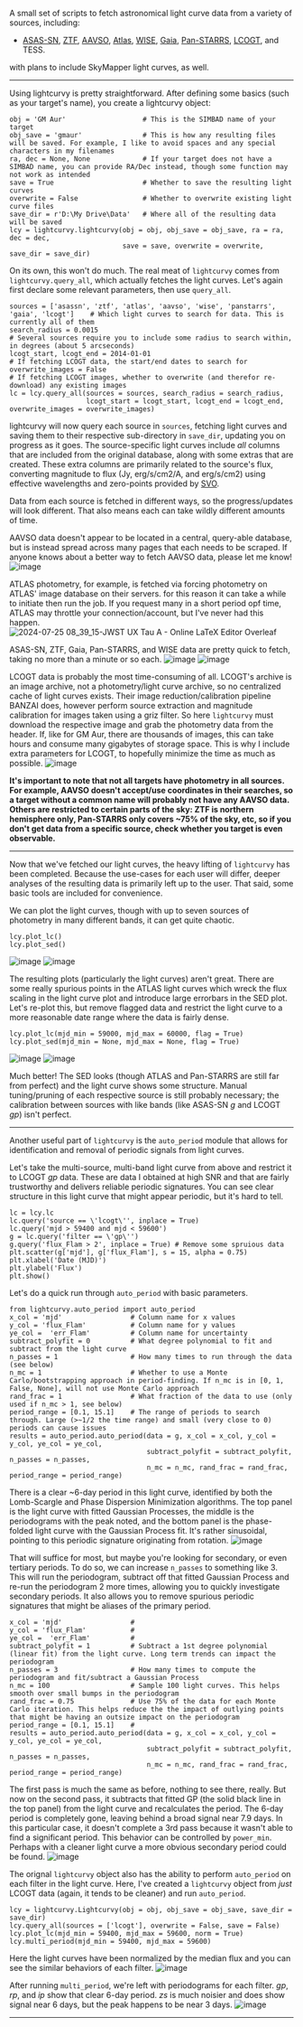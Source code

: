 A small set of scripts to fetch astronomical light curve data from a variety of sources, including:
- [ASAS-SN](http://asas-sn.ifa.hawaii.edu/skypatrol/), [ZTF](https://www.ztf.caltech.edu/), [AAVSO](https://www.aavso.org/LCGv2/), [Atlas](https://fallingstar-data.com/forcedphot/), [WISE](https://irsa.ipac.caltech.edu/Missions/wise.html), [Gaia](https://gaia.aip.de/cms/data/gdr3/), [Pan-STARRS](https://catalogs.mast.stsci.edu/panstarrs/), [LCOGT](https://archive.lco.global/), and TESS.

with plans to include SkyMapper light curves, as well.

---
Using lightcurvy is pretty straightforward. After defining some basics (such as your target's name), you create a lightcurvy object:
```
obj = 'GM Aur'                   # This is the SIMBAD name of your target
obj_save = 'gmaur'               # This is how any resulting files will be saved. For example, I like to avoid spaces and any special characters in my filenames
ra, dec = None, None             # If your target does not have a SIMBAD name, you can provide RA/Dec instead, though some function may not work as intended
save = True                      # Whether to save the resulting light curves
overwrite = False                # Whether to overwrite existing light curve files
save_dir = r'D:\My Drive\Data'   # Where all of the resulting data will be saved
lcy = lightcurvy.lightcurvy(obj = obj, obj_save = obj_save, ra = ra, dec = dec,
                            save = save, overwrite = overwrite, save_dir = save_dir)
```

On its own, this won't do much. The real meat of `lightcurvy` comes from `lightcurvy.query_all`, which actually fetches the light curves. Let's again first declare some relevant parameters, then use `query_all`.

```
sources = ['asassn', 'ztf', 'atlas', 'aavso', 'wise', 'panstarrs', 'gaia', 'lcogt']    # Which light curves to search for data. This is currently all of them
search_radius = 0.0015                                                                 # Several sources require you to include some radius to search within, in degrees (about 5 arcseconds)
lcogt_start, lcogt_end = 2014-01-01                                                    # If fetching LCOGT data, the start/end dates to search for
overwrite_images = False                                                               # If fetching LCOGT images, whether to overwrite (and therefor re-download) any existing images
lc = lcy.query_all(sources = sources, search_radius = search_radius,
                   lcogt_start = lcogt_start, lcogt_end = lcogt_end, overwrite_images = overwrite_images)
```

lightcurvy will now query each source in `sources`, fetching light curves and saving them to their respective sub-directory in `save_dir`, updating you on progress as it goes. The source-specific light curves include *all* columns that are included from the original database, along with some extras that are created. These extra columns are primarily related to the source's flux, converting magnitude to flux (Jy, erg/s/cm2/A, and erg/s/cm2) using effective wavelengths and zero-points provided by [SVO](http://svo2.cab.inta-csic.es/theory/fps/index.php?mode=browse).

Data from each source is fetched in different ways, so the progress/updates will look different. That also means each can take wildly different amounts of time.

AAVSO data doesn't appear to be located in a central, query-able database, but is instead spread across many pages that each needs to be scraped. If anyone knows about a better way to fetch AAVSO data, please let me know!
![image](https://github.com/user-attachments/assets/032bc7e6-0086-404c-ab8e-e31e6786e59c)

ATLAS photometry, for example, is fetched via forcing photometry on ATLAS' image database on their servers. for this reason it can take a while to initiate then run the job. If you request many in a short period opf time, ATLAS may throttle your connection/account, but I've never had this happen.
![2024-07-25 08_39_15-JWST UX Tau A - Online LaTeX Editor Overleaf](https://github.com/user-attachments/assets/bdfdf9fd-e537-42ec-9227-9796b61b2ef6)

ASAS-SN, ZTF, Gaia, Pan-STARRS, and WISE data are pretty quick to fetch, taking no more than a minute or so each.
![image](https://github.com/user-attachments/assets/44575f79-7106-43d9-81a1-d7abf6942880) ![image](https://github.com/user-attachments/assets/0663d23e-99c6-44e3-9d0d-1ec66da2c0cb)

LCOGT data is probably the most time-consuming of all. LCOGT's archive is an image archive, not a photometry/light curve archive, so no centralized cache of light curves exists. Their image reduction/calibration pipeline BANZAI does, however perform source extraction and magnitude calibration for images taken using a griz filter. So here `lightcurvy` must download the respective image and grab the photometry data from the header. If, like for GM Aur, there are thousands of images, this can take hours and consume many gigabytes of storage space. This is why I include extra parameters for LCOGT, to hopefully minimize the time as much as possible.
![image](https://github.com/user-attachments/assets/42cf7bd1-2ba6-418c-91db-1443c63ae6bd)

**It's important to note that not all targets have photometry in all sources. For example, AAVSO doesn't accept/use coordinates in their searches, so a target without a common name will probably not have any AAVSO data. Others are restricted to certain parts of the sky: ZTF is northern hemisphere only, Pan-STARRS only covers ~75% of the sky, etc, so if you don't get data from a specific source, check whether you target is even observable.**

---

Now that we've fetched our light curves, the heavy lifting of `lightcurvy` has been completed. Because the use-cases for each user will differ, deeper analyses of the resulting data is primarily left up to the user. That said, some basic tools are included for convenience. 

We can plot the light curves, though with up to seven sources of photometry in many different bands, it can get quite chaotic.
```
lcy.plot_lc()
lcy.plot_sed()
```
![image](https://github.com/user-attachments/assets/d7d4fb8e-340d-4591-8157-52fd7194ba60)
![image](https://github.com/user-attachments/assets/6ee6f537-c49f-4cba-9254-6a40ba32f258)


The resulting plots (particularly the light curves) aren't great. There are some really spurious points in the ATLAS light curves which wreck the flux scaling in the light curve plot and introduce large errorbars in the SED plot. Let's re-plot this, but remove flagged data and restrict the light curve to a more reasonable date range where the data is fairly dense.
```
lcy.plot_lc(mjd_min = 59000, mjd_max = 60000, flag = True)
lcy.plot_sed(mjd_min = None, mjd_max = None, flag = True)
```
![image](https://github.com/user-attachments/assets/49865185-3532-4385-aebc-9dbbb7fd7a0a)
![image](https://github.com/user-attachments/assets/3fd16b7a-aa04-4d78-93ad-094e329fdf17)


Much better! The SED looks (though ATLAS and Pan-STARRS are still far from perfect) and the light curve shows some structure. Manual tuning/pruning of each respective source is still probably necessary; the calibration between sources with like bands (like ASAS-SN *g* and LCOGT *gp*) isn't perfect.

---

Another useful part of `lightcurvy` is the `auto_period` module that allows for identification and removal of periodic signals from light curves.

Let's take the multi-source, multi-band light curve from above and restrict it to LCOGT *gp* data. These are data I obtained at high SNR and that are fairly trustworthy and delivers reliable periodic signatures. You can see clear structure in this light curve that might appear periodic, but it's hard to tell. 
```
lc = lcy.lc
lc.query('source == \'lcogt\'', inplace = True)
lc.query('mjd > 59400 and mjd < 59600')
g = lc.query('filter == \'gp\'')
g.query('flux_Flam > 2', inplace = True) # Remove some spruious data
plt.scatter(g['mjd'], g['flux_Flam'], s = 15, alpha = 0.75)
plt.xlabel('Date (MJD)')
plt.ylabel('Flux')
plt.show()
```

Let's do a quick run through `auto_period` with basic parameters.
```
from lightcurvy.auto_period import auto_period
x_col = 'mjd'                 # Column name for x values
y_col = 'flux_Flam'           # Column name for y values
ye_col =  'err_Flam'          # Column name for uncertainty
subtract_polyfit = 0          # What degree polynomial to fit and subtract from the light curve
n_passes = 1                  # How many times to run through the data (see below)
n_mc = 1                      # Whether to use a Monte Carlo/bootstrapping approach in period-finding. If n_mc is in [0, 1, False, None], will not use Monte Carlo approach
rand_frac = 1                 # What fraction of the data to use (only used if n_mc > 1, see below)
period_range = [0.1, 15.1]    # The range of periods to search through. Large (>~1/2 the time range) and small (very close to 0) periods can cause issues
results = auto_period.auto_period(data = g, x_col = x_col, y_col = y_col, ye_col = ye_col,
                                  subtract_polyfit = subtract_polyfit, n_passes = n_passes, 
                                  n_mc = n_mc, rand_frac = rand_frac, period_range = period_range)
```
There is a clear ~6-day period in this light curve, identified by both the Lomb-Scargle and Phase Dispersion Minimization algorithms. The top panel is the light curve with fitted Gaussian Processes, the middle is the periodograms with the peak noted, and the bottom panel is the phase-folded light curve with the Gaussian Process fit. It's rather sinusoidal, pointing to this periodic signature originating from rotation.
![image](https://github.com/user-attachments/assets/bd6547f4-30ad-4cc9-9f77-2aa279a2bbf6)

That will suffice for most, but maybe you're looking for secondary, or even tertiary periods. To do so, we can increase `n_passes` to something like 3. This will run the periodogram, subtract off that fitted Gaussian Process and re-run the periodogram 2 more times, allowing you to quickly investigate secondary periods. It also allows you to remove spurious periodic signatures that might be aliases of the primary period.
```
x_col = 'mjd'                 # 
y_col = 'flux_Flam'           # 
ye_col =  'err_Flam'          # 
subtract_polyfit = 1          # Subtract a 1st degree polynomial (linear fit) from the light curve. Long term trends can impact the periodogram
n_passes = 3                  # How many times to compute the periodogram and fit/subtract a Gaussian Process
n_mc = 100                    # Sample 100 light curves. This helps smooth over small bumps in the periodogram
rand_frac = 0.75              # Use 75% of the data for each Monte Carlo iteration. This helps reduce the the impact of outlying points that might be having an outsize impact on the periodogram
period_range = [0.1, 15.1]    # 
results = auto_period.auto_period(data = g, x_col = x_col, y_col = y_col, ye_col = ye_col,
                                  subtract_polyfit = subtract_polyfit, n_passes = n_passes, 
                                  n_mc = n_mc, rand_frac = rand_frac, period_range = period_range)
```
The first pass is much the same as before, nothing to see there, really. But now on the second pass, it subtracts that fitted GP (the solid black line in the top panel) from the light curve and recalculates the period. The 6-day period is completely gone, leaving behind a broad signal near 7.9 days. In this particular case, it doesn't complete a 3rd pass because it wasn't able to find a significant period. This behavior can be controlled by `power_min`. Perhaps with a cleaner light curve a more obvious secondary period could be found.
![image](https://github.com/user-attachments/assets/eaffe0ac-b842-4f23-91ed-3ddb648a54bc)

The orignal `lightcurvy` object also has the ability to perform `auto_period` on each filter in the light curve. Here, I've created a `lightcurvy` object from *just* LCOGT data (again, it tends to be cleaner) and run `auto_period`.
```
lcy = lightcurvy.Lightcurvy(obj = obj, obj_save = obj_save, save_dir = save_dir)
lcy.query_all(sources = ['lcogt'], overwrite = False, save = False)
lcy.plot_lc(mjd_min = 59400, mjd_max = 59600, norm = True)
lcy.multi_period(mjd_min = 59400, mjd_max = 59600)
```
Here the light curves have been normalized by the median flux and you can see the similar behaviors of each filter.
![image](https://github.com/user-attachments/assets/1064f568-880e-44de-ac5a-4178de64b6c2)

After running `multi_period`, we're left with periodograms for each filter. *gp*, *rp*, and *ip* show that clear 6-day period. *zs* is much noisier and does show signal near 6 days, but the peak happens to be near 3 days.
![image](https://github.com/user-attachments/assets/3f0de574-b6e4-4538-a9f3-0a0181057a98)

---
